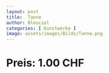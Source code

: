 ```yaml
---
layout: post
title:  Tanne
author: Bleuciel
categories: [ Kunstwerke ]
image: assets/images/Bilds/Tanne.png
---
```

# Preis: 1.00 CHF
